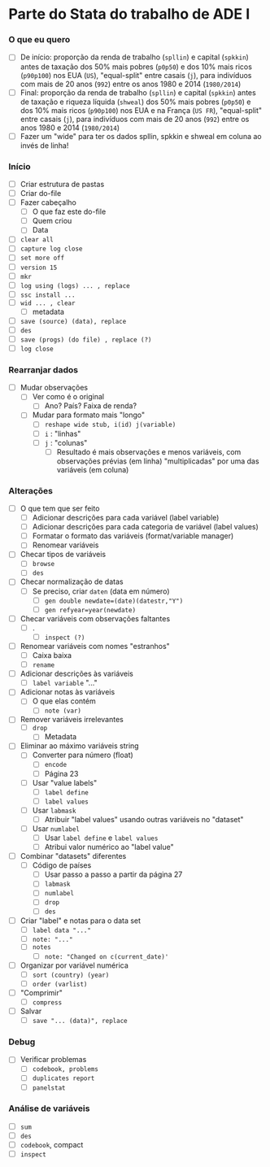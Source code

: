 # Parte do Stata do trabalho de ADE I



### O que eu quero

- [ ]  De início: proporção da renda de trabalho (`spllin`) e capital (`spkkin`) antes de taxação dos 50% mais pobres (`p0p50`) e dos 10% mais ricos (`p90p100`) nos EUA (`US`), "equal-split" entre casais (`j`), para indivíduos com mais de 20 anos (`992`) entre os anos 1980 e 2014 (`1980/2014`)
- [ ]  Final: proporção da renda de trabalho (`spllin`) e capital (`spkkin`) antes de taxação e riqueza líquida (`shweal`) dos 50% mais pobres (`p0p50`) e dos 10% mais ricos (`p90p100`) nos EUA e na França (`US FR`), "equal-split" entre casais (`j`), para indivíduos com mais de 20 anos (`992`) entre os anos 1980 e 2014 (`1980/2014`)
- [ ]  Fazer um "wide" para ter os dados spllin, spkkin e shweal em coluna ao invés de linha!

### Início

- [ ]  Criar estrutura de pastas
- [ ]  Criar do-file
- [ ]  Fazer cabeçalho
    - [ ]  O que faz este do-file
    - [ ]  Quem criou
    - [ ]  Data
- [ ]  `clear all`
- [ ]  `capture log close`
- [ ]  `set more off`
- [ ]  `version 15`
- [ ]  `mkr`
- [ ]  `log using (logs) ... , replace`
- [ ]  `ssc install ...`
- [ ]  `wid ... , clear`
    - [ ]  metadata
- [ ]  `save (source) (data), replace`
- [ ]  `des`
- [ ]  `save (progs) (do file) , replace (?)`
- [ ]  `log close`

### Rearranjar dados

- [ ]  Mudar observações
    - [ ]  Ver como é o original
        - [ ]  Ano? País? Faixa de renda?
    - [ ]  Mudar para formato mais "longo"
        - [ ]  `reshape wide stub, i(id) j(variable)`
        - [ ]  `i` : "linhas"
        - [ ]  `j` : "colunas"
            - [ ]  Resultado é mais observações e menos variáveis, com observações prévias (em linha) "multiplicadas" por uma das variáveis (em coluna)

### Alterações

- [ ]  O que tem que ser feito
    - [ ]  Adicionar descrições para cada variável (label variable)
    - [ ]  Adicionar descrições para cada categoria de variável (label values)
    - [ ]  Formatar o formato das variáveis (format/variable manager)
    - [ ]  Renomear variáveis
- [ ]  Checar tipos de variáveis
    - [ ]  `browse`
    - [ ]  `des`
- [ ]  Checar normalização de datas
    - [ ]  Se preciso, criar `daten` (data em número)
        - [ ]  `gen double newdate=(date)(datestr,"Y")`
        - [ ]  `gen refyear=year(newdate)`
- [ ]  Checar variáveis com observações faltantes
    - [ ]  .
        - [ ]  `inspect (?)`
- [ ]  Renomear variáveis com nomes "estranhos"
    - [ ]  Caixa baixa
    - [ ]  `rename`
- [ ]  Adicionar descrições às variáveis
    - [ ]  `label variable` "..."
- [ ]  Adicionar notas às variáveis
    - [ ]  O que elas contém
        - [ ]  `note (var)`
- [ ]  Remover variáveis irrelevantes
    - [ ]  `drop`
        - [ ]  Metadata
- [ ]  Eliminar ao máximo variáveis string
    - [ ]  Converter para número (float)
        - [ ]  `encode`
        - [ ]  Página 23
    - [ ]  Usar "value labels"
        - [ ]  `label define`
        - [ ]  `label values`
    - [ ]  Usar `labmask`
        - [ ]  Atribuir "label values" usando outras variáveis no "dataset"
    - [ ]  Usar `numlabel`
        - [ ]  Usar `label define` e `label values`
        - [ ]  Atribui valor numérico ao "label value"
- [ ]  Combinar "datasets" diferentes
    - [ ]  Código de países
        - [ ]  Usar passo a passo a partir da página 27
        - [ ]  `labmask`
        - [ ]  `numlabel`
        - [ ]  `drop`
        - [ ]  `des`
- [ ]  Criar "label" e notas para o data set
    - [ ]  `label data "..."`
    - [ ]  `note: "..."`
    - [ ]  `notes`
        - [ ]  `note: "Changed on c(current_date)'`
- [ ]  Organizar por variável numérica
    - [ ]  `sort (country) (year)`
    - [ ]  `order (varlist)`
- [ ]  "Comprimir"
    - [ ]  `compress`
- [ ]  Salvar
    - [ ]  `save "... (data)", replace`

### Debug

- [ ]  Verificar problemas
    - [ ]  `codebook, problems`
    - [ ]  `duplicates report`
    - [ ]  `panelstat`

### Análise de variáveis

- [ ]  `sum`
- [ ]  `des`
- [ ]  `codebook`, compact
- [ ]  `inspect`